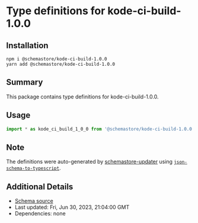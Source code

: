 # Type definitions for kode-ci-build-1.0.0

## Installation

```
npm i @schemastore/kode-ci-build-1.0.0
yarn add @schemastore/kode-ci-build-1.0.0
```

## Summary

This package contains type definitions for kode-ci-build-1.0.0.

## Usage

```ts
import * as kode_ci_build_1_0_0 from '@schemastore/kode-ci-build-1.0.0';
```

## Note

The definitions were auto-generated by [schemastore-updater](https://github.com/ffflorian/schemastore-updater) using [`json-schema-to-typescript`](https://www.npmjs.com/package/json-schema-to-typescript).

## Additional Details

* [Schema source](https://github.com/SchemaStore/schemastore/tree/master/src/schemas/json/kode-ci-build-1.0.0)
* Last updated: Fri, Jun 30, 2023, 21:04:00 GMT
* Dependencies: none
